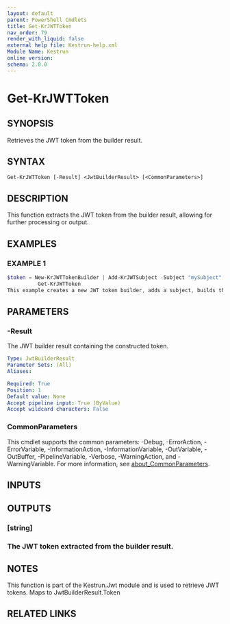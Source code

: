 ```yaml
---
layout: default
parent: PowerShell Cmdlets
title: Get-KrJWTToken
nav_order: 79
render_with_liquid: false
external help file: Kestrun-help.xml
Module Name: Kestrun
online version:
schema: 2.0.0
---
```


# Get-KrJWTToken

## SYNOPSIS
Retrieves the JWT token from the builder result.

## SYNTAX

```
Get-KrJWTToken [-Result] <JwtBuilderResult> [<CommonParameters>]
```

## DESCRIPTION
This function extracts the JWT token from the builder result, allowing for further processing or output.

## EXAMPLES

### EXAMPLE 1
```powershell
$token = New-KrJWTTokenBuilder | Add-KrJWTSubject -Subject "mySubject" | Build-KrJWT |
          Get-KrJWTToken
This example creates a new JWT token builder, adds a subject, builds the JWT token, and then retrieves the token.
```

## PARAMETERS

### -Result
The JWT builder result containing the constructed token.

```yaml
Type: JwtBuilderResult
Parameter Sets: (All)
Aliases:

Required: True
Position: 1
Default value: None
Accept pipeline input: True (ByValue)
Accept wildcard characters: False
```

### CommonParameters
This cmdlet supports the common parameters: -Debug, -ErrorAction, -ErrorVariable, -InformationAction, -InformationVariable, -OutVariable, -OutBuffer, -PipelineVariable, -Verbose, -WarningAction, and -WarningVariable. For more information, see [about_CommonParameters](http://go.microsoft.com/fwlink/?LinkID=113216).

## INPUTS

## OUTPUTS

### [string]
### The JWT token extracted from the builder result.
## NOTES
This function is part of the Kestrun.Jwt module and is used to retrieve JWT tokens.
Maps to JwtBuilderResult.Token

## RELATED LINKS
